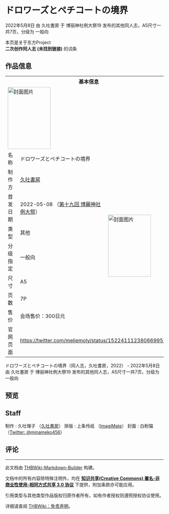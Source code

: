 # ドロワーズとペチコートの境界

<!-- source html: G:\repos\THBWiki-Markdown-Builder\THBWikiMarkdown\Temp\main\0\04\ns0%3A%E3%83%89%E3%83%AD%E3%83%AF%E3%83%BC%E3%82%BA%E3%81%A8%E3%83%9A%E3%83%81%E3%82%B3%E3%83%BC%E3%83%88%E3%81%AE%E5%A2%83%E7%95%8C.html -->

2022年5月8日 由 久吐書房 于 博丽神社例大祭19 发布的其他同人志，A5尺寸一共7页，分级为 一般向

本页是关于东方Project  
 **二次创作同人志 (未找到链接)** 的词条
## 作品信息

<table><tbody><tr><th colspan="3">基本信息</th></tr><tr><td class="cover-artwork-mobile" colspan="2"><a href="./文件-ドロワーズとペチコートの境界封面.jpg.md" class="image" title="封面图片"><img alt="封面图片" src="https://upload.thwiki.cc/thumb/f/f1/%E3%83%89%E3%83%AD%E3%83%AF%E3%83%BC%E3%82%BA%E3%81%A8%E3%83%9A%E3%83%81%E3%82%B3%E3%83%BC%E3%83%88%E3%81%AE%E5%A2%83%E7%95%8C%E5%B0%81%E9%9D%A2.jpg/136px-%E3%83%89%E3%83%AD%E3%83%AF%E3%83%BC%E3%82%BA%E3%81%A8%E3%83%9A%E3%83%81%E3%82%B3%E3%83%BC%E3%83%88%E3%81%AE%E5%A2%83%E7%95%8C%E5%B0%81%E9%9D%A2.jpg" decoding="async" loading="lazy" width="136" height="196" srcset="https://upload.thwiki.cc/thumb/f/f1/%E3%83%89%E3%83%AD%E3%83%AF%E3%83%BC%E3%82%BA%E3%81%A8%E3%83%9A%E3%83%81%E3%82%B3%E3%83%BC%E3%83%88%E3%81%AE%E5%A2%83%E7%95%8C%E5%B0%81%E9%9D%A2.jpg/205px-%E3%83%89%E3%83%AD%E3%83%AF%E3%83%BC%E3%82%BA%E3%81%A8%E3%83%9A%E3%83%81%E3%82%B3%E3%83%BC%E3%83%88%E3%81%AE%E5%A2%83%E7%95%8C%E5%B0%81%E9%9D%A2.jpg 1.5x, https://upload.thwiki.cc/thumb/f/f1/%E3%83%89%E3%83%AD%E3%83%AF%E3%83%BC%E3%82%BA%E3%81%A8%E3%83%9A%E3%83%81%E3%82%B3%E3%83%BC%E3%83%88%E3%81%AE%E5%A2%83%E7%95%8C%E5%B0%81%E9%9D%A2.jpg/273px-%E3%83%89%E3%83%AD%E3%83%AF%E3%83%BC%E3%82%BA%E3%81%A8%E3%83%9A%E3%83%81%E3%82%B3%E3%83%BC%E3%83%88%E3%81%AE%E5%A2%83%E7%95%8C%E5%B0%81%E9%9D%A2.jpg 2x" data-file-width="842" data-file-height="1209"></a></td>
</tr><tr><td class="label">名称</td><td colspan="2"> ドロワーズとペチコートの境界 </td></tr><tr><td class="label">制作方</td><td><a href="./久吐書房.md" title="久吐書房">久吐書房</a></td><td class="cover-artwork" rowspan="7" style="min-width:196px;"><a href="./文件-ドロワーズとペチコートの境界封面.jpg.md" class="image" title="封面图片"><img alt="封面图片" src="https://upload.thwiki.cc/thumb/f/f1/%E3%83%89%E3%83%AD%E3%83%AF%E3%83%BC%E3%82%BA%E3%81%A8%E3%83%9A%E3%83%81%E3%82%B3%E3%83%BC%E3%83%88%E3%81%AE%E5%A2%83%E7%95%8C%E5%B0%81%E9%9D%A2.jpg/136px-%E3%83%89%E3%83%AD%E3%83%AF%E3%83%BC%E3%82%BA%E3%81%A8%E3%83%9A%E3%83%81%E3%82%B3%E3%83%BC%E3%83%88%E3%81%AE%E5%A2%83%E7%95%8C%E5%B0%81%E9%9D%A2.jpg" decoding="async" loading="lazy" width="136" height="196" srcset="https://upload.thwiki.cc/thumb/f/f1/%E3%83%89%E3%83%AD%E3%83%AF%E3%83%BC%E3%82%BA%E3%81%A8%E3%83%9A%E3%83%81%E3%82%B3%E3%83%BC%E3%83%88%E3%81%AE%E5%A2%83%E7%95%8C%E5%B0%81%E9%9D%A2.jpg/205px-%E3%83%89%E3%83%AD%E3%83%AF%E3%83%BC%E3%82%BA%E3%81%A8%E3%83%9A%E3%83%81%E3%82%B3%E3%83%BC%E3%83%88%E3%81%AE%E5%A2%83%E7%95%8C%E5%B0%81%E9%9D%A2.jpg 1.5x, https://upload.thwiki.cc/thumb/f/f1/%E3%83%89%E3%83%AD%E3%83%AF%E3%83%BC%E3%82%BA%E3%81%A8%E3%83%9A%E3%83%81%E3%82%B3%E3%83%BC%E3%83%88%E3%81%AE%E5%A2%83%E7%95%8C%E5%B0%81%E9%9D%A2.jpg/273px-%E3%83%89%E3%83%AD%E3%83%AF%E3%83%BC%E3%82%BA%E3%81%A8%E3%83%9A%E3%83%81%E3%82%B3%E3%83%BC%E3%83%88%E3%81%AE%E5%A2%83%E7%95%8C%E5%B0%81%E9%9D%A2.jpg 2x" data-file-width="842" data-file-height="1209"></a></td>
</tr><tr><td class="label">首发日期</td><td>2022-05-08&#160;（<a href="/展会作品列表?e=%E5%8D%9A%E4%B8%BD%E7%A5%9E%E7%A4%BE%E4%BE%8B%E5%A4%A7%E7%A5%AD%2319">第十九回 博麗神社例大祭</a>）</td></tr><tr><td class="label">类型</td><td>其他</td></tr><tr><td class="label">分级指定</td><td>一般向</td></tr><tr><td class="label">尺寸</td><td>A5</td></tr><tr><td class="label">页数</td><td>7P</td></tr><tr><td class="label">售价</td><td>会场售价：300日元</td></tr>
<tr><td class="label">官网页面</td><td colspan="2"><a rel="nofollow" class="external free" href="https://twitter.com/meliemoly/status/1522411123806699521">https://twitter.com/meliemoly/status/1522411123806699521</a></td></tr></tbody></table>

ドロワーズとペチコートの境界（同人志，久吐書房，2022） - 2022年5月8日 由 久吐書房 于 博丽神社例大祭19 发布的其他同人志，A5尺寸一共7页，分级为 一般向
## 预览
## Staff
制作
: 久吐理子 （[久吐書房](./久吐書房.md)）
排版
: 上条怜祇 （[ImagiMate](./ImagiMate.md)）
封面
: 白粉猫 （[Twitter: @minameko456](https://twitter.com/minameko456)）

## 评论




---

此文档由 [THBWiki-Markdown-Builder](https://github.com/Delsin-Yu/THBWiki-Markdown-Builder) 构建。

文档中的所有内容除特殊注明外，均在 [**知识共享(Creative Commons) 署名-非商业性使用-相同方式共享 3.0 协议**](https://creativecommons.org/licenses/by-sa/3.0/deed.zh-hans) 下提供，附加条款亦可能应用。

引用类型与其他类型作品版权归原作者所有，如有作者授权则遵照授权协议使用。

详细请查阅 [THBWiki：免责声明](https://thbwiki.cc/THBWiki:%E5%85%8D%E8%B4%A3%E5%A3%B0%E6%98%8E)。

